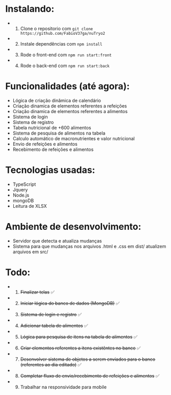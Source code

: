 # Instalando:
- 1. Clone o repositorio com `git clone https://github.com/FabioV37ga/nuTryo2`
- 2. Instale dependências com `npm install`
- 3. Rode o front-end com `npm run start:front`
- 4. Rode o back-end com `npm run start:back`

# Funcionalidades (até agora):
- Lógica de criação dinâmica de calendário
- Criação dinamica de elementos referentes a refeições
- Criação dinamica de elementos referentes a alimentos
- Sistema de login
- Sistema de registro
- Tabela nutricional de +600 alimentos
- Sistema de pesquisa de alimentos na tabela
- Calculo automático de macronutrientes e valor nutricional
- Envio de refeições e alimentos
- Recebimento de refeições e alimentos

# Tecnologias usadas:
- TypeScript
- Jquery
- Node.js
- mongoDB
- Leitura de XLSX

# Ambiente de desenvolvimento:
- Servidor que detecta e atualiza mudanças
- Sistema para que mudanças nos arquivos .html e .css em dist/ atualizem arquivos em src/

# Todo:
- 1. ~~Finalizar telas~~ ✅
- 2. ~~Iniciar lógica do banco de dados (MongoDB)~~ ✅
- 3. ~~Sistema de login e registro~~ ✅
- 4. ~~Adicionar tabela de alimentos~~ ✅
- 5. ~~Lógica para pesquisa de itens na tabela de alimentos~~ ✅
- 6. ~~Criar elementos referentes a itens existêntes no banco~~ ✅
- 7. ~~Desenvolver sistema de objetos a serem enviados para o banco (referentes ao dia editado)~~ ✅
- 8. ~~Completar fluxo de envio/recebimento de refeições e alimentos~~ ✅
- 9. Trabalhar na responsividade para mobile 
